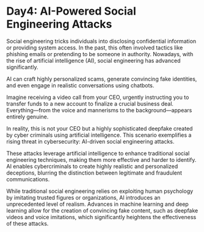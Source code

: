 # Day4: AI-Powered Social Engineering Attacks

Social engineering tricks individuals into disclosing confidential information or providing system access. In the past, this often involved tactics like phishing emails or pretending to be someone in authority. Nowadays, with the rise of artificial intelligence (AI), social engineering has advanced significantly. 

AI can craft highly personalized scams, generate convincing fake identities, and even engage in realistic conversations using chatbots.

Imagine receiving a video call from your CEO, urgently instructing you to transfer funds to a new account to finalize a crucial business deal. Everything—from the voice and mannerisms to the background—appears entirely genuine.

In reality, this is not your CEO but a highly sophisticated deepfake created by cyber criminals using artificial intelligence. This scenario exemplifies a rising threat in cybersecurity: AI-driven social engineering attacks.

These attacks leverage artificial intelligence to enhance traditional social engineering techniques, making them more effective and harder to identify. AI enables cybercriminals to create highly realistic and personalized deceptions, blurring the distinction between legitimate and fraudulent communications.

While traditional social engineering relies on exploiting human psychology by imitating trusted figures or organizations, AI introduces an unprecedented level of realism. Advances in machine learning and deep learning allow for the creation of convincing fake content, such as deepfake videos and voice imitations, which significantly heightens the effectiveness of these attacks.
